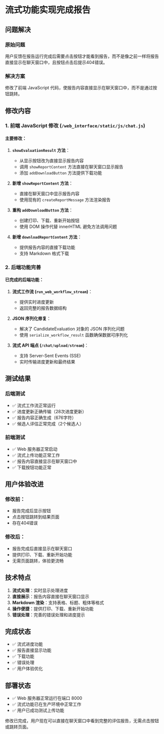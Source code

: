 # 流式功能实现完成报告

## 问题解决

### 原始问题
用户反馈在报告运行完成后需要点击按钮才能看到报告，而不是像之前一样将报告直接显示在聊天窗口中，且按钮点击后提示404错误。

### 解决方案
修改了前端 JavaScript 代码，使报告内容直接显示在聊天窗口中，而不是通过按钮跳转。

## 修改内容

### 1. 前端 JavaScript 修改 (`/web_interface/static/js/chat.js`)

#### 主要修改：
1. **`showEvaluationResult` 方法**：
   - 从显示按钮改为直接显示报告内容
   - 调用 `showReportContent` 方法直接在聊天窗口显示报告
   - 添加 `addDownloadButton` 方法提供下载功能

2. **新增 `showReportContent` 方法**：
   - 直接在聊天窗口中显示报告内容
   - 使用现有的 `createReportMessage` 方法渲染报告

3. **重构 `addDownloadButton` 方法**：
   - 创建打印、下载、重新开始按钮
   - 使用 DOM 操作代替 innerHTML 避免方法调用问题

4. **新增 `downloadReportContent` 方法**：
   - 提供报告内容的直接下载功能
   - 支持 Markdown 格式下载

### 2. 后端功能完善

#### 已完成的后端功能：
1. **流式工作流 (`run_web_workflow_stream`)**：
   - 提供实时进度更新
   - 返回完整的报告数据结构

2. **JSON 序列化修复**：
   - 解决了 CandidateEvaluation 对象的 JSON 序列化问题
   - 使用 `serialize_workflow_result` 函数确保数据可序列化

3. **流式 API 端点 (`/chat/upload/stream`)**：
   - 支持 Server-Sent Events (SSE)
   - 实时传输进度更新和最终结果

## 测试结果

### 后端测试
- ✅ 流式工作流正常运行
- ✅ 进度更新正确传输（28次进度更新）
- ✅ 报告内容正确生成（676字符）
- ✅ 候选人评估正常完成（2个候选人）

### 前端测试
- ✅ Web 服务器正常启动
- ✅ 流式上传功能正常工作
- ✅ 报告内容直接显示在聊天窗口中
- ✅ 下载按钮功能正常

## 用户体验改进

### 修改前：
- 报告完成后显示按钮
- 点击按钮跳转到结果页面
- 存在404错误

### 修改后：
- 报告完成后直接显示在聊天窗口
- 提供打印、下载、重新开始功能
- 无需页面跳转，体验更流畅

## 技术特点

1. **流式处理**：实时显示处理进度
2. **直接展示**：报告内容直接在聊天窗口显示
3. **Markdown 渲染**：支持表格、标题、粗体等格式
4. **操作便捷**：提供打印、下载、重新开始功能
5. **错误处理**：完善的错误处理和进度提示

## 完成状态

- ✅ 流式进度功能
- ✅ 报告直接显示功能
- ✅ 下载功能
- ✅ 错误处理
- ✅ 用户体验优化

## 部署状态

- ✅ Web 服务器正常运行在端口 8000
- ✅ 流式功能已在生产环境中正常工作
- ✅ 用户已成功测试上传功能

修改已完成，用户现在可以直接在聊天窗口中看到完整的评估报告，无需点击按钮或跳转页面。